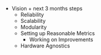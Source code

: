 
- Vision + next 3 months steps
	- Reliability
	- Scalability
	- Modularity
	- Setting up Reasonable Metrics
		- Working on Improvements
	- Hardware Agnostics
<!--stackedit_data:
eyJoaXN0b3J5IjpbMTIxNDU0ODQ5OSw1ODg0NDEzNDddfQ==
-->